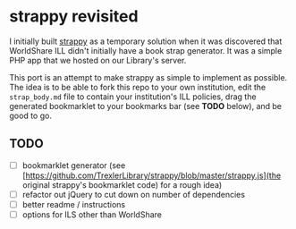 # strappy revisited

I initially built [strappy](https://github.com/trexlerlibrary/strappy) as a temporary solution when it was discovered that WorldShare ILL didn't initially have a book strap generator. It was a simple PHP app that we hosted on our Library's server.

This port is an attempt to make strappy as simple to implement as possible. The idea is to be able to fork this repo to your own institution, edit the `strap_body.md` file to contain your institution's ILL policies, drag the generated bookmarklet to your bookmarks bar (see **TODO** below), and be good to go. 

## TODO ##
* [ ] bookmarklet generator (see [https://github.com/TrexlerLibrary/strappy/blob/master/strappy.js](the original strappy's bookmarklet code) for a rough idea)
* [ ] refactor out jQuery to cut down on number of dependencies
* [ ] better readme / instructions
* [ ] options for ILS other than WorldShare
